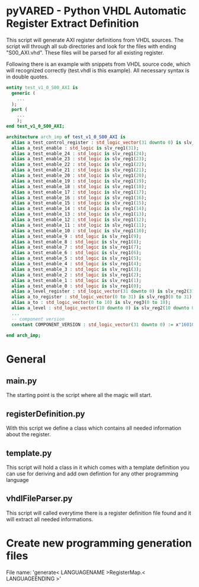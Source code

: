 # pyVARED - Python VHDL Automatic Register Extract Definition 

This script will generate AXI register definitions from VHDL sources. 
The script will through all sub directories and look for the files with ending "S00_AXI.vhd". These files will be parsed for all existing register.

Following there is an example with snippets from VHDL source code, which will recognized correctly (test.vhdl is this example).
All necessary syntax is in double quotes.

```vhdl
entity test_v1_0_S00_AXI is
  generic (
    ...
  );
  port (
    ...
    );
end test_v1_0_S00_AXI;

architecture arch_imp of test_v1_0_S00_AXI is
  alias a_test_control_register : std_logic_vector(31 downto 0) is slv_reg1(31 downto 0);
  alias a_test_enable : std_logic is slv_reg1(31);
  alias a_test_enable_24 : std_logic is slv_reg1(24);
  alias a_test_enable_23 : std_logic is slv_reg1(23);
  alias a_test_enable_22 : std_logic is slv_reg1(22);
  alias a_test_enable_21 : std_logic is slv_reg1(21);
  alias a_test_enable_20 : std_logic is slv_reg1(20);
  alias a_test_enable_19 : std_logic is slv_reg1(19);
  alias a_test_enable_18 : std_logic is slv_reg1(18);
  alias a_test_enable_17 : std_logic is slv_reg1(17);
  alias a_test_enable_16 : std_logic is slv_reg1(16);
  alias a_test_enable_15 : std_logic is slv_reg1(15);
  alias a_test_enable_14 : std_logic is slv_reg1(14);
  alias a_test_enable_13 : std_logic is slv_reg1(13);
  alias a_test_enable_12 : std_logic is slv_reg1(12);
  alias a_test_enable_11 : std_logic is slv_reg1(11);
  alias a_test_enable_10 : std_logic is slv_reg1(10);
  alias a_test_enable_9 : std_logic is slv_reg1(9);
  alias a_test_enable_8 : std_logic is slv_reg1(8);
  alias a_test_enable_7 : std_logic is slv_reg1(7);
  alias a_test_enable_6 : std_logic is slv_reg1(6);
  alias a_test_enable_5 : std_logic is slv_reg1(5);
  alias a_test_enable_4 : std_logic is slv_reg1(4);
  alias a_test_enable_3 : std_logic is slv_reg1(3);
  alias a_test_enable_2 : std_logic is slv_reg1(2);
  alias a_test_enable_1 : std_logic is slv_reg1(1);
  alias a_test_enable_0 : std_logic is slv_reg1(0);  
  alias a_level_register : std_logic_vector(31 downto 0) is slv_reg2(31 downto 0);
  alias a_to_register : std_logic_vector(0 to 31) is slv_reg3(0 to 31);
  alias a_to : std_logic_vector(0 to 10) is slv_reg3(0 to 10);
  alias a_level : std_logic_vector(10 downto 0) is slv_reg2(10 downto 0);
  ...
  -- component version
  constant COMPONENT_VERSION : std_logic_vector(31 downto 0) := x"16010100"; -- year, month, day, build number (one byte each)

end arch_imp;
```

# General
## main.py
The starting point is the script where all the magic will start.

## registerDefinition.py
With this script we define a class which contains all needed information about the register.

## template.py
This script will hold a class in it which comes with a template definition you can use for deriving and add own defintion for any other programming language

## vhdlFileParser.py
This script will called everytime there is a register definition file found and it will extract all needed informations.

# Create new programming generation files
File name: 'generate< LANGUAGENAME >RegisterMap.< LANGUAGEENDING >' 
